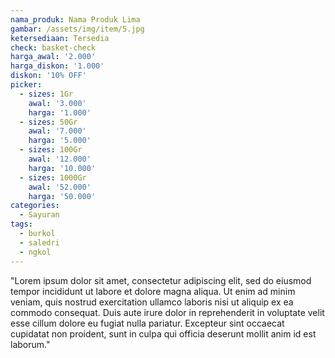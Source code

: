 ```yaml
---
nama_produk: Nama Produk Lima
gambar: /assets/img/item/5.jpg
ketersediaan: Tersedia
check: basket-check
harga_awal: '2.000'
harga_diskon: '1.000'
diskon: '10% OFF'
picker:
  - sizes: 1Gr
    awal: '3.000'
    harga: '1.000'
  - sizes: 50Gr
    awal: '7.000'
    harga: '5.000'
  - sizes: 100Gr
    awal: '12.000'
    harga: '10.000'
  - sizes: 1000Gr
    awal: '52.000'
    harga: '50.000'
categories:
  - Sayuran
tags:
  - burkol
  - saledri
  - ngkol
---
```


"Lorem ipsum dolor sit amet, consectetur adipiscing elit, sed do eiusmod tempor incididunt ut labore et dolore magna aliqua. Ut enim ad minim veniam, quis nostrud exercitation ullamco laboris nisi ut aliquip ex ea commodo consequat. Duis aute irure dolor in reprehenderit in voluptate velit esse cillum dolore eu fugiat nulla pariatur. Excepteur sint occaecat cupidatat non proident, sunt in culpa qui officia deserunt mollit anim id est laborum."
